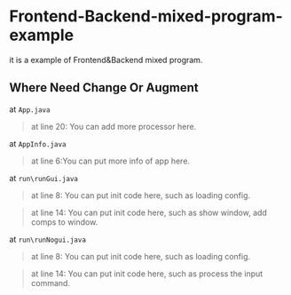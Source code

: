 # Frontend-Backend-mixed-program-example
it is a example of Frontend&amp;Backend mixed program.
## Where Need Change Or Augment
at `App.java`

  > at line 20: You can add more processor here.

at `AppInfo.java`

  > at line 6:You can put more info of app here.

at `run\runGui.java`

  > at line 8: You can put init code here, such as loading config.
  
  > at line 14: You can put init code here, such as show window, add comps to window.

at `run\runNogui.java`

  > at line 8: You can put init code here, such as loading config.
  
  > at line 14: You can put init code here, such as process the input command.
